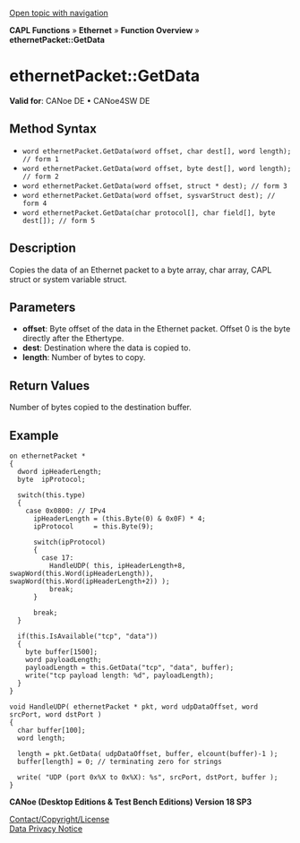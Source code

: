 [Open topic with navigation](../../../../../CANoeDEFamily.htm#Topics/CAPLFunctions/IP/Methods/CAPLfunctionGetData.md)

**CAPL Functions** » **Ethernet** » **Function Overview** » **ethernetPacket::GetData**

# ethernetPacket::GetData

**Valid for**: CANoe DE • CANoe4SW DE

## Method Syntax

- `word ethernetPacket.GetData(word offset, char dest[], word length); // form 1`
- `word ethernetPacket.GetData(word offset, byte dest[], word length); // form 2`
- `word ethernetPacket.GetData(word offset, struct * dest); // form 3`
- `word ethernetPacket.GetData(word offset, sysvarStruct dest); // form 4`
- `word ethernetPacket.GetData(char protocol[], char field[], byte dest[]); // form 5`

## Description

Copies the data of an Ethernet packet to a byte array, char array, CAPL struct or system variable struct.

## Parameters

- **offset**: Byte offset of the data in the Ethernet packet. Offset 0 is the byte directly after the Ethertype.
- **dest**: Destination where the data is copied to.
- **length**: Number of bytes to copy.

## Return Values

Number of bytes copied to the destination buffer.

## Example

```plaintext
on ethernetPacket *
{
  dword ipHeaderLength;
  byte  ipProtocol;

  switch(this.type)
  {
    case 0x0800: // IPv4
      ipHeaderLength = (this.Byte(0) & 0x0F) * 4;
      ipProtocol     = this.Byte(9);

      switch(ipProtocol)
      {
        case 17:
          HandleUDP( this, ipHeaderLength+8, swapWord(this.Word(ipHeaderLength)), swapWord(this.Word(ipHeaderLength+2)) );
          break;
      }

      break;
  }

  if(this.IsAvailable("tcp", "data"))
  {
    byte buffer[1500];
    word payloadLength;
    payloadLength = this.GetData("tcp", "data", buffer);
    write("tcp payload length: %d", payloadLength);
  }
}

void HandleUDP( ethernetPacket * pkt, word udpDataOffset, word srcPort, word dstPort )
{
  char buffer[100];
  word length;

  length = pkt.GetData( udpDataOffset, buffer, elcount(buffer)-1 );
  buffer[length] = 0; // terminating zero for strings

  write( "UDP (port 0x%X to 0x%X): %s", srcPort, dstPort, buffer );
}
```

**CANoe (Desktop Editions & Test Bench Editions) Version 18 SP3**

[Contact/Copyright/License](../../../Shared/ContactCopyrightLicense.md)  
[Data Privacy Notice](https://www.vector.com/int/en/company/get-info/privacy-policy/)
